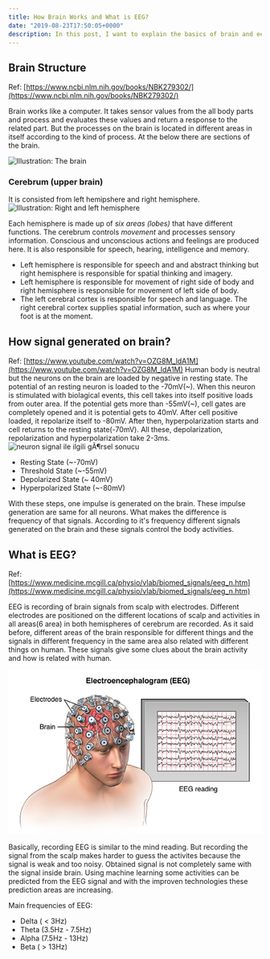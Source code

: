 ```yaml
---
title: How Brain Works and What is EEG?
date: "2019-08-23T17:50:05+0000"
description: In this post, I want to explain the basics of brain and eeg.
---
```


## Brain Structure
Ref: [https://www.ncbi.nlm.nih.gov/books/NBK279302/](https://www.ncbi.nlm.nih.gov/books/NBK279302/)

Brain works like a computer. It takes sensor values from the all body parts and process and evaluates these values and return a response to the related part.  But the processes on the brain is located in different areas in itself according to the kind of process. At the below there are sections of the brain.


![Illustration: The brain](https://www.ncbi.nlm.nih.gov/books/NBK279302/bin/74df19bc04f4094dc02ecea6f2d230cev1_abs_550x314_b3535db83dc50e27c1bb1392364c95a2.jpg)

### Cerebrum (upper brain)
It is consisted from left hemipshere and right hemisphere.
![Illustration: Right and left hemisphere](https://www.ncbi.nlm.nih.gov/books/NBK279302/bin/c845edebfd94e1c6eb6e6a6141f7e1a6v1_abs_550x433_b3535db83dc50e27c1bb1392364c95a2.jpg)

Each hemisphere is made up of *six areas (lobes)* that have different functions. The cerebrum controls *movement* and processes sensory information. Conscious and unconscious actions and feelings are produced here. It is also responsible for speech, hearing, intelligence and memory.

- Left hemisphere is responsible for speech and and abstract thinking but right hemisphere is responsible for spatial thinking and imagery.
- Left hemisphere is responsible for movement of right side of body and right hemisphere is responsible for movement of left side of body.
- The left cerebral cortex is responsible for speech and language. The right cerebral cortex supplies spatial information, such as where your foot is at the moment.

## How signal generated on brain?
Ref: [https://www.youtube.com/watch?v=OZG8M_ldA1M](https://www.youtube.com/watch?v=OZG8M_ldA1M)
Human body is neutral but the neurons on the brain are loaded by negative in resting state. The potential of an resting neuron is loaded to the -70mV(~). When this neuron is stimulated with biolagical events, this cell takes into itself positive loads from outer area. If the potential gets more than -55mV(~), cell gates are completely opened and it is potential gets to 40mV. After cell positive loaded, it repolarize itself to -80mV. After then, hyperpolarization starts and cell returns to the resting state(-70mV). All these, depolarization, repolarization and hyperpolarization take 2-3ms.
![neuron signal ile ilgili gÃ¶rsel sonucu](https://cdn.kastatic.org/ka-perseus-images/b6d1e5f9615f0038a7d2e49a73fd9583e0d1b260.png)
- Resting State 				(~-70mV)
- Threshold State			(~-55mV)
- Depolarized State 		(~ 40mV)
- Hyperpolarized State (~-80mV)

With these steps, one impulse is generated on the brain. These impulse generation are same for all neurons. What makes the difference is frequency of that signals. According to it's frequency different signals generated on the brain and these signals control the body activities.


## What is EEG?

Ref:[https://www.medicine.mcgill.ca/physio/vlab/biomed_signals/eeg_n.htm](https://www.medicine.mcgill.ca/physio/vlab/biomed_signals/eeg_n.htm)

EEG is recording of brain signals from scalp with electrodes. Different electrodes are positioned on the different locations of scalp and activities in all areas(6 area) in both hemispheres of cerebrum  are recorded. As it said before, different areas of the brain responsible for different things and the signals in different frequency in the same area also related with different things on human. These signals give some clues about the brain activity and how is related with human.

![eeg ile ilgili gÃ¶rsel sonucu](./eeg.jpg)

Basically, recording EEG is similar to the mind reading. But recording the signal from the scalp makes harder to guess the activites because the signal is weak and too noisy. Obtained signal is not completely same with the signal inside brain. Using machine learning some activities can be predicted from the EEG signal and with the improven technologies these prediction areas are increasing. 

Main frequencies of EEG:
- Delta ( < 3Hz)
- Theta (3.5Hz - 7.5Hz)
- Alpha (7.5Hz - 13Hz)
- Beta ( > 13Hz)

